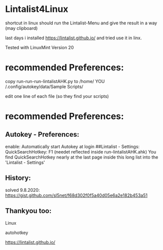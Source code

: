 # Lintalist4Linux
shortcut in linux should run the Lintalist-Menu and give the result in a way (may clipboard)

last days i installed https://lintalist.github.io/ and tried use it in linx.

Tested with LinuxMint Version 20

# recommended Preferences:

copy 
run-run-run-lintalistAHK.py 
to
/home/ YOU /.config/autokey/data/Sample Scripts/

edit one line of each file (so they find your scripts) 

# recommended Preferences:
## Autokey - Preferences:
enable: Automatically start Autokey at login
##Lintalist - Settings:
QuickSearchHotkey: F1 (needet reflected inside run-lintalistAHK.ahk)
You find QuickSearchHotkey nearly at the last page inside this long list into the 'Lintalist - Settings' 

## History:

solved 9.8.2020: https://gist.github.com/sl5net/f68d302f0f5a40d05e6a2e182b453a51

## Thankyou too:

Linux

autohotkey

https://lintalist.github.io/





